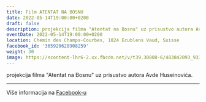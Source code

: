 ```yaml
---
title: Film ATENTAT NA BOSNU
date: 2022-05-14T19:00:00+0200
draft: false
description: projekcija filma "Atentat na Bosnu" uz prisustvo autora Avde Huseinovića.
eventDate: 2022-05-14T19:00:00+0200
location: Chemin des Champs-Courbes, 1024 Ecublens Vaud, Suisse
facebook_id: '365920628908259'
weight: 30
image: https://scontent-lhr6-2.xx.fbcdn.net/v/t39.30808-6/483842093_9330013443761058_8599832410174975788_n.jpg?_nc_cat=104&ccb=1-7&_nc_sid=9e60e4&_nc_ohc=oa5AUD4TF8gQ7kNvwHQ6j5a&_nc_oc=AdmIKKsfmt32Y4KLH7Htn7CkdZfrqQtUMRa4QN6U8x_HMKvba318zoXMidnjehBWuaw&_nc_zt=23&_nc_ht=scontent-lhr6-2.xx&edm=ABTKTjYEAAAA&_nc_gid=tMUYqYgQ_Ou8ZZV_Fuv80w&oh=00_AfTA6--gcFGnPkCMzNWovwepuvTSLwpGpqHdDyUrXsDNUA&oe=68861753
---
```


projekcija filma "Atentat na Bosnu" uz prisustvo autora Avde Huseinovića.

---

Više informacija na [Facebook-u](https://facebook.com/events/365920628908259)